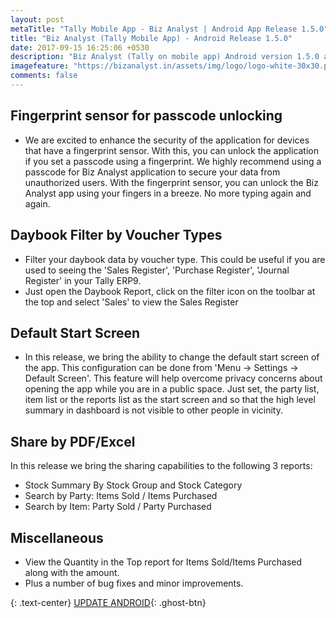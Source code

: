 ```yaml
---
layout: post
metaTitle: "Tally Mobile App - Biz Analyst | Android App Release 1.5.0"
title: "Biz Analyst (Tally Mobile App) - Android Release 1.5.0"
date: 2017-09-15 16:25:06 +0530
description: "Biz Analyst (Tally on mobile app) Android version 1.5.0 adds fingerprint sensor for passcode unlocking, daybook filtering by voucher type and more"
imagefeature: "https://bizanalyst.in/assets/img/logo/logo-white-30x30.png"
comments: false
---
```


## Fingerprint sensor for passcode unlocking
- We are excited to enhance the security of the application for devices that have a fingerprint sensor. With this, you can unlock the application if you set a passcode using a fingerprint. We highly recommend using a passcode for Biz Analyst application to secure your data from unauthorized users. With the fingerprint sensor, you can unlock the Biz Analyst app using your fingers in a breeze. No more typing again and again.


## Daybook Filter by Voucher Types
- Filter your daybook data by voucher type. This could be useful if you are used to seeing the 'Sales Register', 'Purchase Register', 'Journal Register' in your Tally ERP9.
- Just open the Daybook Report, click on the filter icon on the toolbar at the top and select 'Sales' to view the Sales Register


## Default Start Screen
- In this release, we bring the ability to change the default start screen of the app. This configuration can be done from 'Menu -> Settings -> Default Screen'. This feature will help overcome privacy concerns about opening the app while you are in a public space. Just set, the party list, item list or the reports list as the start screen and so that the high level summary in dashboard is not visible to other people in vicinity.


## Share by PDF/Excel
In this release we bring the sharing capabilities to the following 3 reports:
- Stock Summary By Stock Group and Stock Category
- Search by Party: Items Sold / Items Purchased
- Search by Item: Party Sold / Party Purchased


## Miscellaneous
- View the Quantity in the Top report for Items Sold/Items Purchased along with the amount.
- Plus a number of bug fixes and minor improvements.


{: .text-center}
[UPDATE ANDROID](https://play.google.com/store/apps/details?id=in.bizanalyst){: .ghost-btn}

